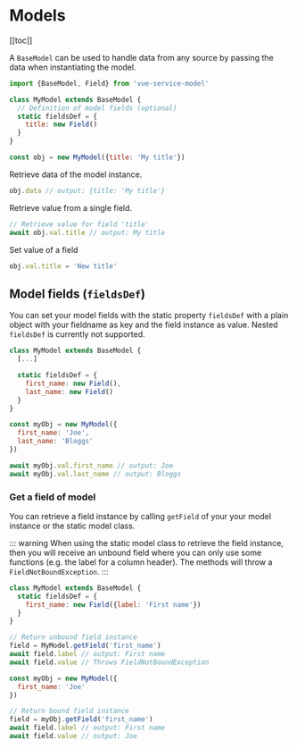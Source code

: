 # Models

[[toc]]

A `BaseModel` can be used to handle data from any source by passing the data when instantiating the model.

```js
import {BaseModel, Field} from 'vue-service-model'

class MyModel extends BaseModel {
  // Definition of model fields (optional)
  static fieldsDef = {
    title: new Field()
  }
}

const obj = new MyModel({title: 'My title'})
```

Retrieve data of the model instance.
```js
obj.data // output: {title: 'My title'}
```

Retrieve value from a single field.
```js
// Retrieve value for field 'title'
await obj.val.title // output: My title
```

Set value of a field
```js
obj.val.title = 'New title'
```

## Model fields (`fieldsDef`)

You can set your model fields with the static property `fieldsDef` with a plain object with your fieldname as key and the field instance as value. 
Nested `fieldsDef` is currently not supported.

```js
class MyModel extends BaseModel {
  [...]

  static fieldsDef = {
    first_name: new Field(),
    last_name: new Field()
  }
}

const myObj = new MyModel({
  first_name: 'Joe',
  last_name: 'Bloggs'
})

await myObj.val.first_name // output: Joe
await myObj.val.last_name // output: Bloggs
```

### Get a field of model

You can retrieve a field instance by calling `getField` of your your model instance or the static model class.

::: warning
When using the static model class to retrieve the field instance, then you will receive an unbound field where you can only use some functions (e.g. the label for a column header).
The methods will throw a `FieldNotBoundException`.
:::

```js
class MyModel extends BaseModel {
  static fieldsDef = {
    first_name: new Field({label: 'First name'})
  }
}

// Return unbound field instance
field = MyModel.getField('first_name')
await field.label // output: First name
await field.value // Throws FieldNotBoundException

const myObj = new MyModel({
  first_name: 'Joe'
})

// Return bound field instance
field = myObj.getField('first_name')
await field.label // output: First name
await field.value // output: Joe
```
